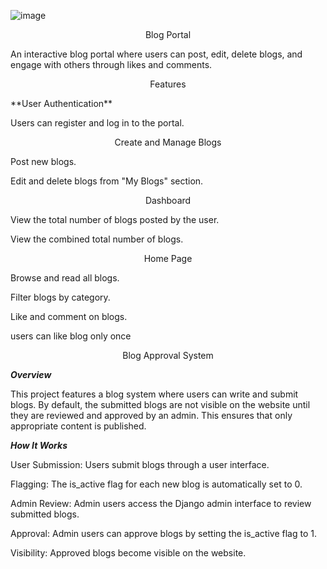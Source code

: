 ![image](https://github.com/user-attachments/assets/6e11e1a6-b0a3-4556-a139-d7c93c1214ad)

<p align="center">Blog Portal</p>
An interactive blog portal where users can post, edit, delete blogs, and engage with others through likes and comments.


<p align="center">Features</p>
**User Authentication**

Users can register and log in to the portal.


<p align="center">Create and Manage Blogs</p>

Post new blogs.

Edit and delete blogs from "My Blogs" section.


<p align="center">Dashboard </p>

View the total number of blogs posted by the user.

View the combined total number of blogs.


<p align="center">Home Page</p>

Browse and read all blogs.

Filter blogs by category.

Like and comment on blogs.

users can like blog only once



<p align="center">Blog Approval System </p>

_**Overview**_

This project features a blog system where users can write and submit blogs. By default, the submitted blogs are not visible on the website until they are reviewed and approved by an admin. This ensures that only appropriate content is published.

_**How It Works**_

User Submission: Users submit blogs through a user interface.

Flagging: The is_active flag for each new blog is automatically set to 0.

Admin Review: Admin users access the Django admin interface to review submitted blogs.

Approval: Admin users can approve blogs by setting the is_active flag to 1.

Visibility: Approved blogs become visible on the website.
